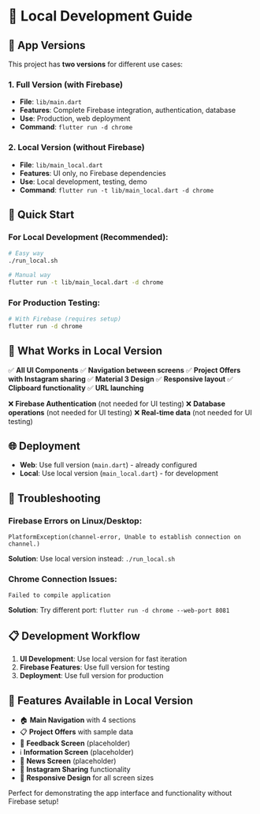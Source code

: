 # 🚀 Local Development Guide

## 📱 App Versions

This project has **two versions** for different use cases:

### 1. **Full Version** (with Firebase)
- **File**: `lib/main.dart`
- **Features**: Complete Firebase integration, authentication, database
- **Use**: Production, web deployment
- **Command**: `flutter run -d chrome`

### 2. **Local Version** (without Firebase)
- **File**: `lib/main_local.dart`
- **Features**: UI only, no Firebase dependencies
- **Use**: Local development, testing, demo
- **Command**: `flutter run -t lib/main_local.dart -d chrome`

## 🔧 Quick Start

### For Local Development (Recommended):
```bash
# Easy way
./run_local.sh

# Manual way
flutter run -t lib/main_local.dart -d chrome
```

### For Production Testing:
```bash
# With Firebase (requires setup)
flutter run -d chrome
```

## 🎯 What Works in Local Version

✅ **All UI Components**
✅ **Navigation between screens**
✅ **Project Offers with Instagram sharing**
✅ **Material 3 Design**
✅ **Responsive layout**
✅ **Clipboard functionality**
✅ **URL launching**

❌ **Firebase Authentication** (not needed for UI testing)
❌ **Database operations** (not needed for UI testing)
❌ **Real-time data** (not needed for UI testing)

## 🌐 Deployment

- **Web**: Use full version (`main.dart`) - already configured
- **Local**: Use local version (`main_local.dart`) - for development

## 🐛 Troubleshooting

### Firebase Errors on Linux/Desktop:
```
PlatformException(channel-error, Unable to establish connection on channel.)
```
**Solution**: Use local version instead: `./run_local.sh`

### Chrome Connection Issues:
```
Failed to compile application
```
**Solution**: Try different port: `flutter run -d chrome --web-port 8081`

## 📋 Development Workflow

1. **UI Development**: Use local version for fast iteration
2. **Firebase Features**: Use full version for testing
3. **Deployment**: Use full version for production

## 🎨 Features Available in Local Version

- 🏠 **Main Navigation** with 4 sections
- 📋 **Project Offers** with sample data
- 💬 **Feedback Screen** (placeholder)
- ℹ️ **Information Screen** (placeholder)
- 📰 **News Screen** (placeholder)
- 🔗 **Instagram Sharing** functionality
- 📱 **Responsive Design** for all screen sizes

Perfect for demonstrating the app interface and functionality without Firebase setup!
